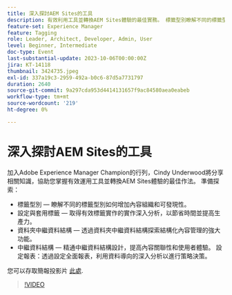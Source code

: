 ```yaml
---
title: 深入探討AEM Sites的工具
description: 有效利用工具並轉換AEM Sites體驗的最佳實務。 標籤型別瞭解不同的標籤型別如何增加內容組織和可發現性。  設定和套用標籤獲得有效標籤實作的實作深入分析，以節省時間並提高生產力。  資料夾中繼資料結構描述透過資料夾中繼資料結構描述探索結構化內容管理的強大功能。中繼資料結構描述熟悉中繼資料結構描述設計，提升內容關聯性和使用者體驗。 設定報表透過設定全面報表，利用資料導向的深入分析以進行策略決策。您可以在此處存取簡報幻燈片。
feature-set: Experience Manager
feature: Tagging
role: Leader, Architect, Developer, Admin, User
level: Beginner, Intermediate
doc-type: Event
last-substantial-update: 2023-10-06T00:00:00Z
jira: KT-14118
thumbnail: 3424735.jpeg
exl-id: 337a19c3-2959-492a-b0c6-87d5a7731797
duration: 2640
source-git-commit: 9a297cda953d4414131657f9ac84580aea0eabeb
workflow-type: tm+mt
source-wordcount: '219'
ht-degree: 0%

---
```


# 深入探討AEM Sites的工具

加入Adobe Experience Manager Champion的行列，Cindy Underwood將分享相關知識，協助您掌握有效運用工具並轉換AEM Sites體驗的最佳作法。 準備探索：

* 標籤型別 — 瞭解不同的標籤型別如何增加內容組織和可發現性。
* 設定與套用標籤 — 取得有效標籤實作的實作深入分析，以節省時間並提高生產力。
* 資料夾中繼資料結構 — 透過資料夾中繼資料結構探索結構化內容管理的強大功能。
* 中繼資料結構 — 精通中繼資料結構設計，提高內容關聯性和使用者體驗。 設定報表：透過設定全面報表，利用資料導向的深入分析以進行策略決策。

您可以存取簡報投影片 [此處](/help/learn-from-your-peers/assets/experience-manager/sept2023/AEM-Sites-Tools-Webinar.pdf).

>[!VIDEO](https://video.tv.adobe.com/v/3424735/?learn=on)
